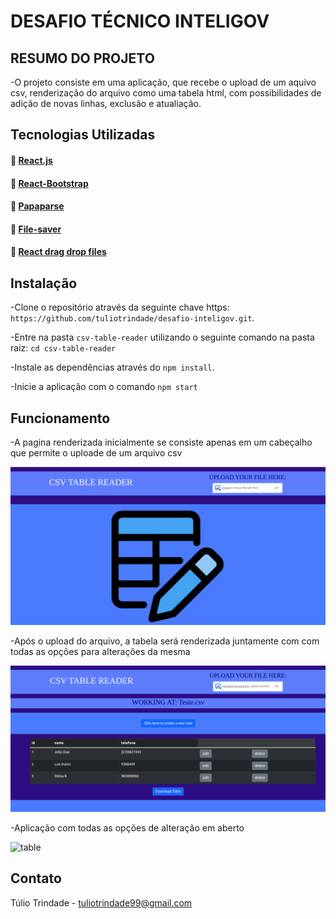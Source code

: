 # DESAFIO TÉCNICO INTELIGOV


## RESUMO DO PROJETO

-O projeto consiste em uma aplicação, que recebe o upload de um aquivo csv, renderização do arquivo como uma tabela html, com possibilidades de adição de novas linhas, exclusão e atualiação.

## Tecnologias Utilizadas

#### :link: [React.js](https://pt-br.reactjs.org/)
#### :link: [React-Bootstrap](https://react-bootstrap.github.io/)
#### :link: [Papaparse](https://www.npmjs.com/package/papaparse)
#### :link: [File-saver](https://www.npmjs.com/package/file-saver)
#### :link: [React drag drop files](https://www.npmjs.com/package/react-drag-drop-files)

## Instalação

-Clone o repositório através da seguinte chave https: `https://github.com/tuliotrindade/desafio-inteligov.git`.

-Entre na pasta `csv-table-reader` utilizando o seguinte comando na pasta raiz: `cd csv-table-reader`

-Instale as dependências através do `npm install`.

-Inicie a aplicação com o comando `npm start`

## Funcionamento

-A pagina renderizada inicialmente se consiste apenas em um cabeçalho que permite o uploade de um arquivo csv

<img src="csv-table-reader/src/images/homePage.png" alt="homepage"/>

-Após o upload do arquivo, a tabela será renderizada juntamente com com todas as opções para alterações da mesma

<img src="csv-table-reader/src/images/uploaded-table.png" alt="table"/>

-Aplicação com todas as opções de alteração em aberto

<img src="csv-table-reader/src/images/fullpage.png" alt="table"/>

## Contato 

Túlio Trindade - tuliotrindade99@gmail.com
